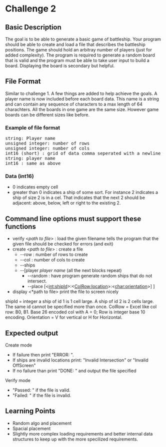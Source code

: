 # Challenge 2

## Basic Description
The goal is to be able to generate a basic game of battleship. Your program should be able to create and load a file that describes the battleship positions. The game should hold an arbitray number of players (just for added complexity). The program is required to generate a random board that is valid and the program must be able to take user input to build a board. Displaying the board is secondary but helpful.

## File Format
Similar to challenge 1. A few things are added to help achieve the goals. A player name is now included before each board data. This name is a string and can contain any sequence of characters to a max length of 64 charachters. All the boards in one game are the same size. However game boards can be different sizes like before. 

### Example of file format
<pre>
string: Player name
unsigned integer: number of rows
unsigned integer: number of cols
int16 (short) : grid of data comma seperated with a newline between rows.
string: player name
int16 : same as above
</pre>

### Data (int16)
 - 0 indicates empty cell
 - greater than 0 indicates a ship of some sort. For instance 2 indicates a ship of size 2 is in a cel. That indicates that the next 2 should be adjacent:  above, below, left or right to the existing 2. 
  

## Command line options must support these functions 
- verify <*path to file*> :  load the given filename tells the program that the given file should be checked for errors (and exit)
- create <*path to file*> : create a file 
    - --row <int> : number of rows to create
    - --col <int> : number of cols to create
    - --ships <int : smallest ship size> <int : largest ship size> 
    - --[player *player name* (all the next blocks repeat)
        -   --random : have program generate random ships that do not intersect.  
        -   --place [<<int:shipId>>:<<ColRow:location>>:<<char:orientation>>] ]
- display <*path to file> print the file to screen nicely

shipId = integer a ship of id 1 is 1 cell large. A ship of id 2 is 2 cells large. The same id cannot be specified more than once.
ColRow = Excel like col row: B0, B1. Base 26 encoded col with A = 0; Row is integer base 10 encoding.
Orientation = V for vertical or H for Horizontal. 

## Expected output
Create mode
- If failure then print "ERROR: <with some error message>". 
- If ships are invalid locations print: "Invalid <shipId> Intersection" or "Invalid <shipId> OffScreen"  
- If no failure than print "DONE: <Your greeting...>" and output the file specified

Verify mode
- "Passed: <Your message>" if the file is valid.
- "Failed: <Your message>" if the file is invalid.

## Learning Points
 + Random algo and placement
 + Spacial placement 
 + Slightly more complex loading requirements and better internal data structures to keep up with the more specilized requirements. 


